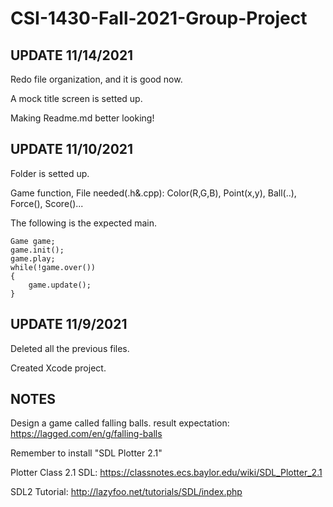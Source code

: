 # CSI-1430-Fall-2021-Group-Project

UPDATE 11/14/2021
----------------------------------------------------------------------------------

Redo file organization, and it is good now.

A mock title screen is setted up.

Making Readme.md better looking!


UPDATE 11/10/2021
----------------------------------------------------------------------------------


Folder is setted up.

Game function, File needed(.h&.cpp): Color(R,G,B), Point(x,y), Ball(..), Force(), Score()...

The following is the expected main.
```
Game game;
game.init();
game.play;
while(!game.over())
{
	game.update();
}
```


UPDATE 11/9/2021
----------------------------------------------------------------------------------

Deleted all the previous files.

Created Xcode project.

NOTES
----------------------------------------------------------------------------------

Design a game called falling balls.
result expectation: https://lagged.com/en/g/falling-balls

Remember to install "SDL Plotter 2.1"

Plotter Class 2.1 SDL: https://classnotes.ecs.baylor.edu/wiki/SDL_Plotter_2.1

SDL2 Tutorial: http://lazyfoo.net/tutorials/SDL/index.php

